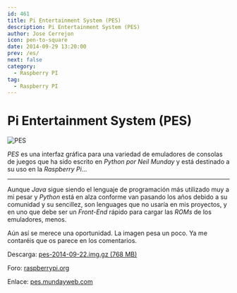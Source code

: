 ```yaml
---
id: 461
title: Pi Entertainment System (PES)
description: Pi Entertainment System (PES)
author: Jose Cerrejon
icon: pen-to-square
date: 2014-09-29 13:20:00
prev: /es/
next: false
category:
  - Raspberry PI
tag:
  - Raspberry PI
---
```


# Pi Entertainment System (PES)

![PES](/images/2014/09/pes.png)

*PES* es una interfaz gráfica para una variedad de emuladores de consolas de juegos que ha sido escrito en *Python por Neil Munday* y está destinado a su uso en la *Raspberry Pi*...

- - -
Aunque *Java* sigue siendo el lenguaje de programación más utilizado muy a mi pesar y *Python* está en alza conforme van pasando los años debido a su comunidad y su sencillez, son lenguages que no usaría en mis proyectos, y en uno que debe ser un *Front-End* rápido para cargar las *ROMs* de los emuladores, menos.

Aún así se merece una oportunidad. La imagen pesa un poco. Ya me contaréis que os parece en los comentarios.

Descarga: [pes-2014-09-22.img.gz (768 MB)](http://pes.mundayweb.com/downloads/pes-2014-09-22.img.gz)

Foro: [raspberrypi.org](http://www.raspberrypi.org/forums/viewtopic.php?f=78&t=87921)

Enlace: [pes.mundayweb.com](http://pes.mundayweb.com/html/index.html)